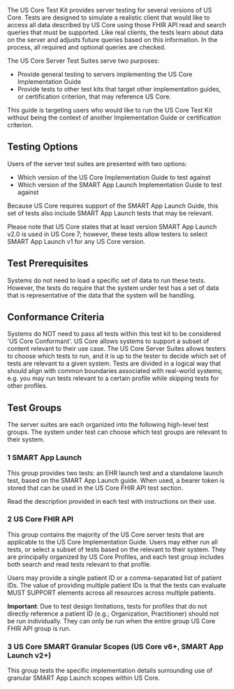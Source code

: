 
The US Core Test Kit provides server testing for several versions of US Core.
Tests are designed to simulate a realistic client that would like to access all
data described by US Core using those FHIR API read and search queries that must
be supported.  Like real clients, the tests learn about data on the server and
adjusts future queries based on this information.  In the process, all required
and optional queries are checked.

The US Core Server Test Suites serve two purposes:
* Provide general testing to servers implementing the US Core Implementation Guide
* Provide tests to other test kits that target other implementation guides, or
certification criterion, that may reference US Core.

This guide is targeting users who would like to run the US Core Test Kit without
being the context of another Implementation Guide or certification criterion.

## Testing Options

Users of the server test suites are presented with two options:

* Which version of the US Core Implementation Guide to test against
* Which version of the SMART App Launch Implementation Guide to test against

Because US Core requires support of the SMART App Launch Guide, this set of
tests also include SMART App Launch tests that may be relevant.

Please note that US Core states that at least version SMART App Launch v2.0 is
used in US Core 7; however, these tests allow testers to select SMART App Launch
v1 for any US Core version.

## Test Prerequisites

Systems do not need to load a specific set of data to run these tests.  However,
the tests do require that the system under test has a set of data that is
representative of the data that the system will be handling.

## Conformance Criteria

Systems do NOT need to pass all tests within this test kit to be considered 'US
Core Conformant'.  US Core allows systems to support a subset of content
relevant to their use case.  The US Core Server Suites allows testers to choose which
tests to run, and it is up to the tester to decide which set of tests are
relevant to a given system.  Tests are divided in a logical way that should align
with common boundaries associated with real-world systems; e.g. you may run
tests relevant to a certain profile while skipping tests for other profiles.

## Test Groups

The server suites are each organized into the following high-level test groups.
The system under test can choose which test groups are relevant to their system.

### 1 SMART App Launch

This group provides two tests: an EHR launch test and a standalone launch test,
based on the SMART App Launch guide.  When used, a bearer token is stored
that can be used in the US Core FHIR API test section.

Read the description provided in each test with instructions on their use.

### 2 US Core FHIR API

This group contains the majority of the US Core server tests that are applicable to the
US Core Implementation Guide.  Users may either run all tests, or select a
subset of tests based on the relevant to their system.  They are principally organized
by US Core Profiles, and each test group includes both search and read tests
relevant to that profile.

Users may provide a single patient ID or a comma-separated list of patient IDs.
The value of providing multiple patient IDs is that the tests can evaluate
MUST SUPPORT elements across all resources across multiple patients.

**Important**: Due to test design limitations, tests for profiles that do not
directly reference
a patient ID (e.g.; Organization, Practitioner) should not be run individually.
They can only be run when the entire group US Core FHIR API group is run.

### 3 US Core SMART Granular Scopes (US Core v6+, SMART App Launch v2+)

This group tests the specific implementation details surrounding use of granular
SMART App Launch scopes within US Core.
